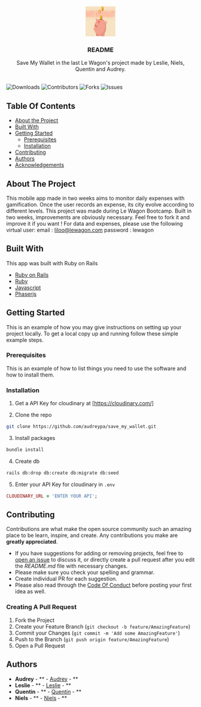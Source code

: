 <br/>
<p align="center">
  <a href="https://github.com/audreypa/save_my_wallet">
    <img src="app/assets/images/cover.png" alt="Logo" width="80" height="80">
  </a>

  <h3 align="center">README</h3>

  <p align="center">
    Save My Wallet in the last Le Wagon's project made by Leslie, Niels, Quentin and Audrey.
    <br/>
    <br/>
  </p>
</p>

![Downloads](https://img.shields.io/github/downloads/audreypa/save_my_wallet/total) ![Contributors](https://img.shields.io/github/contributors/audreypa/save_my_wallet?color=dark-green) ![Forks](https://img.shields.io/github/forks/audreypa/save_my_wallet?style=social) ![Issues](https://img.shields.io/github/issues/audreypa/save_my_wallet)

## Table Of Contents

* [About the Project](#about-the-project)
* [Built With](#built-with)
* [Getting Started](#getting-started)
  * [Prerequisites](#prerequisites)
  * [Installation](#installation)
* [Contributing](#contributing)
* [Authors](#authors)
* [Acknowledgements](#acknowledgements)

## About The Project
This mobile app made in two weeks aims to monitor daily expenses with gamification. Once the user records an expense, its city evolve according to different levels.
This project was made during Le Wagon Bootcamp. Built in two weeks, improvements are obviously necessary. Feel free to fork it and improve it if you want !
For data and expenses, please use the following virtual user:
email : liloo@lewagon.com
password : lewagon

## Built With

This app was built with Ruby on Rails

* [Ruby on Rails](https://rubyonrails.org/)
* [Ruby](https://ruby-doc.org/3.2.2/)
* [Javascript](https://developer.mozilla.org/en-US/docs/Web/JavaScript)
* [Phaserjs](https://phaser.io/)

## Getting Started

This is an example of how you may give instructions on setting up your project locally.
To get a local copy up and running follow these simple example steps.

### Prerequisites

This is an example of how to list things you need to use the software and how to install them.


### Installation

1. Get a  API Key for cloudinary at [https://cloudinary.com/]

2. Clone the repo

```sh
git clone https://github.com/audreypa/save_my_wallet.git
```

3. Install packages

```sh
bundle install
```
4. Create db

```sh
rails db:drop db:create db:migrate db:seed
```

5. Enter your API Key for cloudinary in `.env`

```ruby
CLOUDINARY_URL = 'ENTER YOUR API';
```

## Contributing

Contributions are what make the open source community such an amazing place to be learn, inspire, and create. Any contributions you make are **greatly appreciated**.
* If you have suggestions for adding or removing projects, feel free to [open an issue](https://github.com/audreypa/save_my_wallet/issues/new) to discuss it, or directly create a pull request after you edit the *README.md* file with necessary changes.
* Please make sure you check your spelling and grammar.
* Create individual PR for each suggestion.
* Please also read through the [Code Of Conduct](https://github.com/audreypa/save_my_wallet/blob/main/CODE_OF_CONDUCT.md) before posting your first idea as well.

### Creating A Pull Request

1. Fork the Project
2. Create your Feature Branch (`git checkout -b feature/AmazingFeature`)
3. Commit your Changes (`git commit -m 'Add some AmazingFeature'`)
4. Push to the Branch (`git push origin feature/AmazingFeature`)
5. Open a Pull Request

## Authors

* **Audrey** - ** - [Audrey](https://github.com/audreypa/) - **
* **Leslie** - ** - [Leslie](https://github.com/LeslieRds) - **
* **Quentin** - ** - [Quentin](https://github.com/Quentinrbd) - **
* **Niels** - ** - [Niels](https://github.com/leN43) - **
